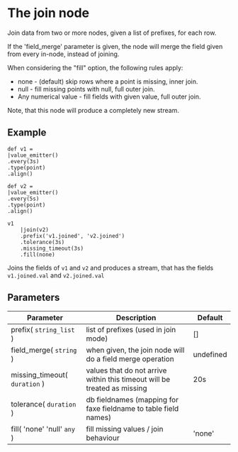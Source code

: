 The join node
=====================

Join data from two or more nodes, given a list of prefixes, for each row.

If the 'field_merge' parameter is given, the node will merge the field given from every in-node, instead of
joining.

When considering the "fill" option, the following rules apply:
* none - (default) skip rows where a point is missing, inner join.
* null - fill missing points with null, full outer join.
* Any numerical value - fill fields with given value, full outer join.

Note, that this node will produce a completely new stream.



Example
-------
    
    def v1 =
    |value_emitter()
    .every(3s)
    .type(point)
    .align()

    def v2 =
    |value_emitter()
    .every(5s)
    .type(point)
    .align()

    v1
        |join(v2)
        .prefix('v1.joined', 'v2.joined')
        .tolerance(3s)
        .missing_timeout(3s)
        .fill(none)

Joins the fields of `v1` and `v2` and produces a stream, that has the fields `v1.joined.val` and `v2.joined.val`


Parameters
----------

Parameter     | Description | Default 
--------------|-------------|--------- 
prefix( `string_list` )| list of prefixes (used in join mode) | []
field_merge( `string` )|when given, the join node will do a field merge operation| undefined
missing_timeout( `duration` )| values that do not arrive within this timeout will be treated as missing | 20s
tolerance( `duration` )|db fieldnames (mapping for faxe fieldname to table field names)|
fill( 'none' 'null' `any` )|fill missing values / join behaviour|'none'
